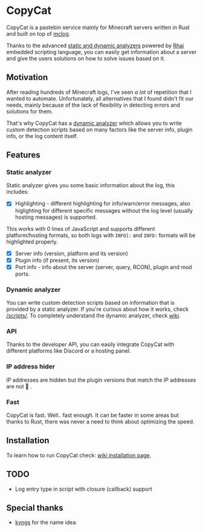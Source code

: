 # CopyCat
CopyCat is a pastebin service mainly for Minecraft servers written in Rust and built on top of [mclog](https://github.com/quick-898/mclog).

Thanks to the advanced [static and dynamic analyzers](https://github.com/quick-898/copycat/wiki/Analyzer) powered by [Rhai](https://rhai.rs/) embedded scripting language, you can easily get information about a server and give the users solutions on how to solve issues based on it.

## Motivation
After reading hundreds of Minecraft logs, I've seen *a lot* of repetition that I wanted to automate. Unfortunately, all alternatives that I found didn't fit our needs, mainly because of the lack of flexibility in detecting errors and solutions for them.

That's why CopyCat has a [dynamic analyzer](https://github.com/quick-898/copycat/wiki/Analyzer#Dynamic) which allows you to write custom detection scripts based on many factors like the server info, plugin info, or the log content itself.

## Features
### Static analyzer
Static analyzer gives you some basic information about the log, this includes:
- [x] Highlighting - different highlighting for info/warn/error messages, also higlighting for different specific messages without the log level (usually hosting messages) is supported.

This works with 0 lines of JavaScript and supports different platform/hosting formats, so both logs with `INFO]:` and `INFO:` formats will be highlighted properly.
- [x] Server info (version, platform and its version)
- [x] Plugin info (if present, its version)
- [x] Port info - info about the server (server, query, RCON), plugin and mod ports.

### Dynamic analyzer
You can write custom detection scripts based on information that is provided by a static analyzer. If you're curious about how it works, check [/scripts/](/scripts/).
To completely understand the dynamic analyzer, check [wiki](https://github.com/quick-898/copycat/wiki/Analyzer#Dynamic).

### API
Thanks to the developer API, you can easily integrate CopyCat with different platforms like Discord or a hosting panel.

### IP address hider
IP addresses are hidden but the plugin versions that match the IP addresses are not :tada: .

### Fast
CopyCat is fast. Well.. fast enough. It can be faster in some areas but thanks to Rust, there was never a need to think about optimizing the speed.

## Installation
To learn how to run CopyCat check: [wiki installation page](https://github.com/quick-898/copycat/wiki/Instalation).

## TODO
- Log entry type in script with closure (callback) support

## Special thanks
- [kyngs](https://github.com/kyngs) for the name idea.

